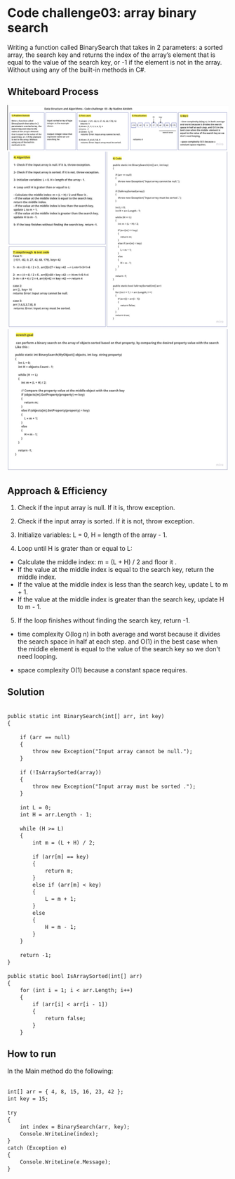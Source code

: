 # Code challenge03: array binary search

Writing a function called BinarySearch that takes in 2 parameters: a sorted array, the search key and returns the index of the array’s element that is equal to the value of the search key, or -1 if the element is not in the array. Without using any of the built-in methods in C#.

## Whiteboard Process

![whiteboard1](./CodeChallenge3p1.jpg)
![whiteboard2](./CodeChallenge3p2.jpg)
![whiteboard2](./CodeChallenge3p3.jpg)

## Approach & Efficiency

1. Check if the input array is null. If it is, throw exception.

2. Check if the input array is sorted. If it is not, throw exception.

3. Initialize variables: L = 0, H = length of the array - 1.

4. Loop until H is grater than or equal to L:

- Calculate the middle index: m = (L + H) / 2 and floor it .
- If the value at the middle index is equal to the search key, return the middle index.
- If the value at the middle index is less than the search key, update L to m + 1.
- If the value at the middle index is greater than the search key, update H to m - 1.

5. If the loop finishes without finding the search key, return -1.

- time complexity O(log n)  in both average and worst because it divides the search space in half at each step. and O(1) in the best case when the middle  element is equal to the value of the search key so we don't need looping.

- space complexity O(1) because a constant space requires.

## Solution

```

public static int BinarySearch(int[] arr, int key)
{
   
    if (arr == null)
    {
        throw new Exception("Input array cannot be null.");
    }

    if (!IsArraySorted(array))
    {
        throw new Exception("Input array must be sorted .");
    }

    int L = 0;
    int H = arr.Length - 1;

    while (H >= L)
    {
        int m = (L + H) / 2;

        if (arr[m] == key)
        {
            return m;
        }
        else if (arr[m] < key)
        {
            L = m + 1;
        }
        else
        {
            H = m - 1;
        }
    }

    return -1;
}

public static bool IsArraySorted(int[] arr)
{
    for (int i = 1; i < arr.Length; i++)
    {
        if (arr[i] < arr[i - 1])
        {
            return false;
        }
    }

```

## How to run

In the Main method do the following:

```

int[] arr = { 4, 8, 15, 16, 23, 42 };
int key = 15;

try
{
    int index = BinarySearch(arr, key);
    Console.WriteLine(index);
}
catch (Exception e)
{
    Console.WriteLine(e.Message);
}

```

